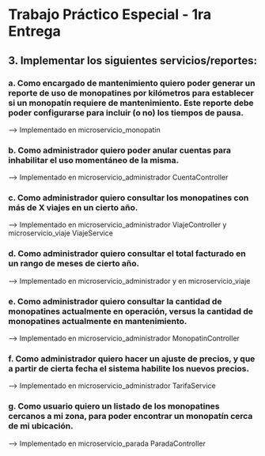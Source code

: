 <h1>Trabajo Práctico Especial - 1ra Entrega</h1>

<h2>3. Implementar los siguientes servicios/reportes:</h2>

<h3>a. Como encargado de mantenimiento quiero poder generar un reporte de uso de monopatines por
kilómetros para establecer si un monopatín requiere de mantenimiento. Este reporte debe poder
configurarse para incluir (o no) los tiempos de pausa.</h3>
--> Implementado en microservicio_monopatin

<h3>b. Como administrador quiero poder anular cuentas para inhabilitar el uso momentáneo de la
misma.</h3>
--> Implementado en microservicio_administrador CuentaController

<h3>c. Como administrador quiero consultar los monopatines con más de X viajes en un cierto año.</h3>
--> Implementado en microservicio_administrador ViajeController y microservicio_viaje ViajeService

<h3>d. Como administrador quiero consultar el total facturado en un rango de meses de cierto año.</h3>
--> Implementado en microservicio_administrador y en microservicio_viaje

<h3>e. Como administrador quiero consultar la cantidad de monopatines actualmente en operación,
versus la cantidad de monopatines actualmente en mantenimiento.</h3>
--> Implementado en microservicio_administrador MonopatinController

<h3>f. Como administrador quiero hacer un ajuste de precios, y que a partir de cierta fecha el sistema
habilite los nuevos precios.</h3>
--> Implementado en microservicio_administrador TarifaService

<h3>g. Como usuario quiero un listado de los monopatines cercanos a mi zona, para poder encontrar
un monopatín cerca de mi ubicación.</h3>
--> Implementado en microservicio_parada ParadaController
